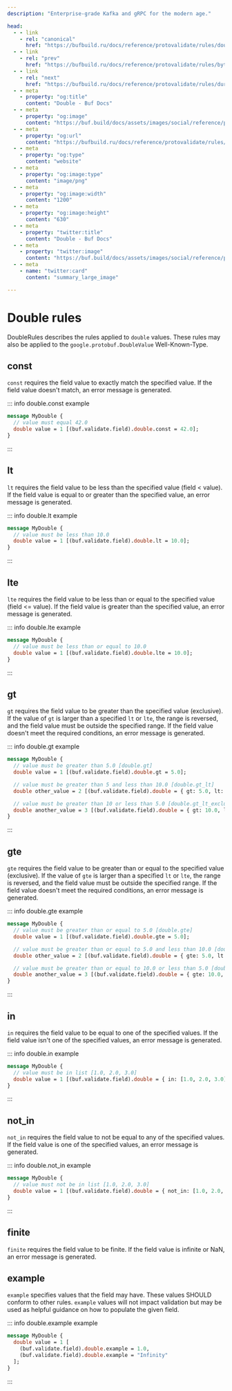 ```yaml
---
description: "Enterprise-grade Kafka and gRPC for the modern age."

head:
  - - link
    - rel: "canonical"
      href: "https://bufbuild.ru/docs/reference/protovalidate/rules/double_rules/"
  - - link
    - rel: "prev"
      href: "https://bufbuild.ru/docs/reference/protovalidate/rules/bytes_rules/"
  - - link
    - rel: "next"
      href: "https://bufbuild.ru/docs/reference/protovalidate/rules/duration_rules/"
  - - meta
    - property: "og:title"
      content: "Double - Buf Docs"
  - - meta
    - property: "og:image"
      content: "https://buf.build/docs/assets/images/social/reference/protovalidate/rules/double_rules.png"
  - - meta
    - property: "og:url"
      content: "https://bufbuild.ru/docs/reference/protovalidate/rules/double_rules/"
  - - meta
    - property: "og:type"
      content: "website"
  - - meta
    - property: "og:image:type"
      content: "image/png"
  - - meta
    - property: "og:image:width"
      content: "1200"
  - - meta
    - property: "og:image:height"
      content: "630"
  - - meta
    - property: "twitter:title"
      content: "Double - Buf Docs"
  - - meta
    - property: "twitter:image"
      content: "https://buf.build/docs/assets/images/social/reference/protovalidate/rules/double_rules.png"
  - - meta
    - name: "twitter:card"
      content: "summary_large_image"

---
```


# Double rules

DoubleRules describes the rules applied to `double` values. These rules may also be applied to the `google.protobuf.DoubleValue` Well-Known-Type.

## const

`const` requires the field value to exactly match the specified value. If the field value doesn't match, an error message is generated.

::: info double.const example

```proto
message MyDouble {
  // value must equal 42.0
  double value = 1 [(buf.validate.field).double.const = 42.0];
}
```

:::

## lt

`lt` requires the field value to be less than the specified value (field < value). If the field value is equal to or greater than the specified value, an error message is generated.

::: info double.lt example

```proto
message MyDouble {
  // value must be less than 10.0
  double value = 1 [(buf.validate.field).double.lt = 10.0];
}
```

:::

## lte

`lte` requires the field value to be less than or equal to the specified value (field <= value). If the field value is greater than the specified value, an error message is generated.

::: info double.lte example

```proto
message MyDouble {
  // value must be less than or equal to 10.0
  double value = 1 [(buf.validate.field).double.lte = 10.0];
}
```

:::

## gt

`gt` requires the field value to be greater than the specified value (exclusive). If the value of `gt` is larger than a specified `lt` or `lte`, the range is reversed, and the field value must be outside the specified range. If the field value doesn't meet the required conditions, an error message is generated.

::: info double.gt example

```proto
message MyDouble {
  // value must be greater than 5.0 [double.gt]
  double value = 1 [(buf.validate.field).double.gt = 5.0];

  // value must be greater than 5 and less than 10.0 [double.gt_lt]
  double other_value = 2 [(buf.validate.field).double = { gt: 5.0, lt: 10.0 }];

  // value must be greater than 10 or less than 5.0 [double.gt_lt_exclusive]
  double another_value = 3 [(buf.validate.field).double = { gt: 10.0, lt: 5.0 }];
}
```

:::

## gte

`gte` requires the field value to be greater than or equal to the specified value (exclusive). If the value of `gte` is larger than a specified `lt` or `lte`, the range is reversed, and the field value must be outside the specified range. If the field value doesn't meet the required conditions, an error message is generated.

::: info double.gte example

```proto
message MyDouble {
  // value must be greater than or equal to 5.0 [double.gte]
  double value = 1 [(buf.validate.field).double.gte = 5.0];

  // value must be greater than or equal to 5.0 and less than 10.0 [double.gte_lt]
  double other_value = 2 [(buf.validate.field).double = { gte: 5.0, lt: 10.0 }];

  // value must be greater than or equal to 10.0 or less than 5.0 [double.gte_lt_exclusive]
  double another_value = 3 [(buf.validate.field).double = { gte: 10.0, lt: 5.0 }];
}
```

:::

## in

`in` requires the field value to be equal to one of the specified values. If the field value isn't one of the specified values, an error message is generated.

::: info double.in example

```proto
message MyDouble {
  // value must be in list [1.0, 2.0, 3.0]
  double value = 1 [(buf.validate.field).double = { in: [1.0, 2.0, 3.0] }];
}
```

:::

## not_in

`not_in` requires the field value to not be equal to any of the specified values. If the field value is one of the specified values, an error message is generated.

::: info double.not_in example

```proto
message MyDouble {
  // value must not be in list [1.0, 2.0, 3.0]
  double value = 1 [(buf.validate.field).double = { not_in: [1.0, 2.0, 3.0] }];
}
```

:::

## finite

`finite` requires the field value to be finite. If the field value is infinite or NaN, an error message is generated.

## example

`example` specifies values that the field may have. These values SHOULD conform to other rules. `example` values will not impact validation but may be used as helpful guidance on how to populate the given field.

::: info double.example example

```proto
message MyDouble {
  double value = 1 [
    (buf.validate.field).double.example = 1.0,
    (buf.validate.field).double.example = "Infinity"
  ];
}
```

:::
